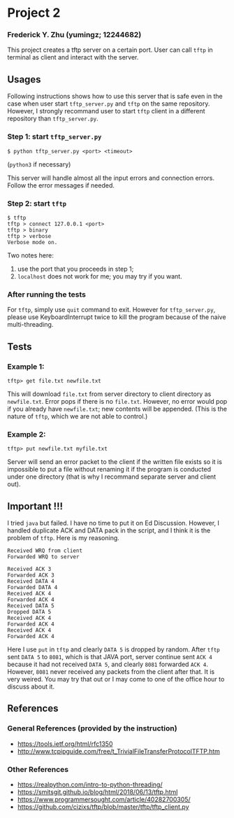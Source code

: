 # Project 2
### Frederick Y. Zhu (yumingz; 12244682)
This project creates a tftp server on a certain port. User can call `tftp` in terminal as client and interact with the server. 

## Usages
Following instructions shows how to use this server that is safe even in the case when user start `tftp_server.py` and `tftp` on the same repository. However, I strongly recommand user to start `tftp` client in a different repository than `tftp_server.py`.

### Step 1: start `tftp_server.py`
```
$ python tftp_server.py <port> <timeout>
```
(`python3` if necessary)

This server will handle almost all the input errors and connection errors. Follow the error messages if needed.

### Step 2: start `tftp`
```
$ tftp
tftp > connect 127.0.0.1 <port>
tftp > binary
tftp > verbose
Verbose mode on.
```
Two notes here:
1. use the port that you proceeds in step 1;
2. `localhost` does not work for me; you may try if you want.

### After running the tests
For `tftp`, simply use `quit` command to exit. However for `tftp_server.py`, please use KeyboardInterrupt twice to kill the program because of the naive multi-threading.

## Tests
### Example 1:
```
tftp> get file.txt newfile.txt
```
This will download `file.txt` from server directory to client directory as `newfile.txt`. Error pops if there is no `file.txt`. However, no error would pop if you already have `newfile.txt`; new contents will be appended. (This is the nature of `tftp`, which we are not able to control.)

### Example 2:
```
tftp> put newfile.txt myfile.txt
```
Server will send an error packet to the client if the written file exists so it is impossible to put a file without renaming it if the program is conducted under one directory (that is why I recommand separate server and client out). 


## Important !!!
I tried `java` but failed. I have no time to put it on Ed Discussion. However, I handled duplicate ACK and DATA pack in the script, and I think it is the problem of `tftp`. Here is my reasoning.

```
Received WRQ from client
Forwarded WRQ to server

Received ACK 3
Forwarded ACK 3
Received DATA 4
Forwarded DATA 4
Received ACK 4
Forwarded ACK 4
Received DATA 5
Dropped DATA 5
Received ACK 4
Forwarded ACK 4
Received ACK 4
Forwarded ACK 4

```
Here I use `put` in `tftp` and clearly `DATA 5` is dropped by random. After `tftp` sent `DATA 5` to `8081`, which is that JAVA port, server continue sent `ACK 4` because it had not received `DATA 5`, and clearly `8081` forwarded `ACK 4`. However, `8081` never received any packets from the client after that. It is very weired. You may try that out or I may come to one of the office hour to discuss about it.


## References
### General References (provided by the instruction)
* https://tools.ietf.org/html/rfc1350
* http://www.tcpipguide.com/free/t_TrivialFileTransferProtocolTFTP.htm

### Other References
* https://realpython.com/intro-to-python-threading/
* https://smitsgit.github.io/blog/html/2018/06/13/tftp.html
* https://www.programmersought.com/article/40282700305/
* https://github.com/cizixs/tftp/blob/master/tftp/tftp_client.py